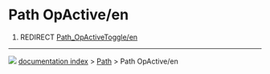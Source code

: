 # Path OpActive/en
1.  REDIRECT [Path_OpActiveToggle/en](Path_OpActiveToggle/en.md)



---
![](images/Right_arrow.png) [documentation index](../README.md) > [Path](Path_Workbench.md) > Path OpActive/en
